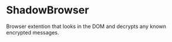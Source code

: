 # ShadowBrowser
Browser extention that looks in the DOM and decrypts any known encrypted messages.

